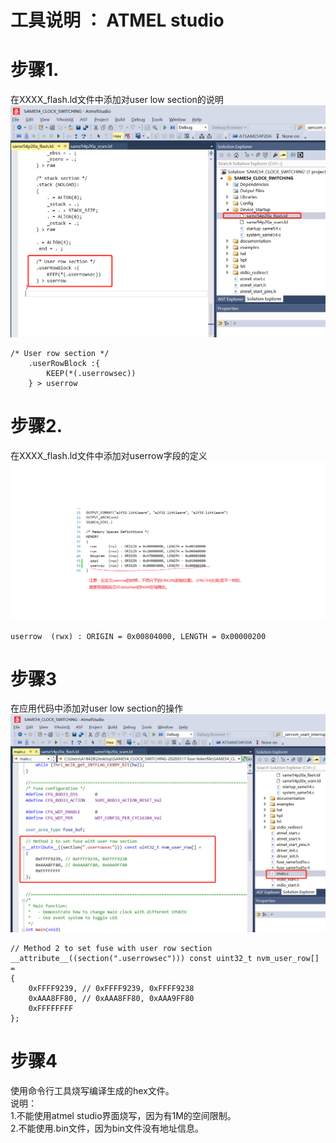 # 工具说明 ： ATMEL studio
# 步骤1.
在XXXX_flash.ld文件中添加对user low section的说明
![image](https://github.com/yuchengstudio/cortex-M/blob/master/cortex-M4/SAME54/production_program/reference/fuse_002.png)
```
/* User row section */
    .userRowBlock :{
        KEEP(*(.userrowsec))
    } > userrow
```
# 步骤2.
在XXXX_flash.ld文件中添加对userrow字段的定义
![image](https://github.com/yuchengstudio/cortex-M/blob/master/cortex-M4/SAME54/production_program/reference/fuse_005.png)
```
userrow  (rwx) : ORIGIN = 0x00804000, LENGTH = 0x00000200
```



# 步骤3
在应用代码中添加对user low section的操作
![image](https://github.com/yuchengstudio/cortex-M/blob/master/cortex-M4/SAME54/production_program/reference/fuse_003.png)
```
// Method 2 to set fuse with user row section
__attribute__((section(".userrowsec"))) const uint32_t nvm_user_row[] =
{
	0xFFFF9239, // 0xFFFF9239, 0xFFFF9238
	0xAAA8FF80, // 0xAAA8FF80, 0xAAA9FF80
	0xFFFFFFFF
};
```

# 步骤4
使用命令行工具烧写编译生成的hex文件。
<br/>说明：
<br/>1.不能使用atmel studio界面烧写，因为有1M的空间限制。
<br/>2.不能使用.bin文件，因为bin文件没有地址信息。



